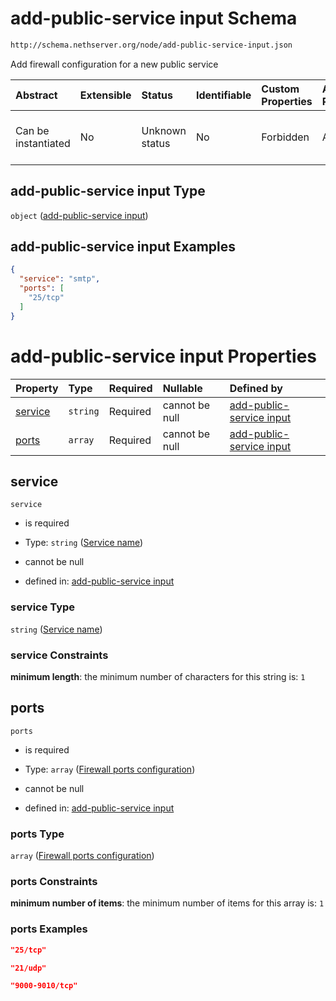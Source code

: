 # add-public-service input Schema

```txt
http://schema.nethserver.org/node/add-public-service-input.json
```

Add firewall configuration for a new public service

| Abstract            | Extensible | Status         | Identifiable | Custom Properties | Additional Properties | Access Restrictions | Defined In                                                                                 |
| :------------------ | :--------- | :------------- | :----------- | :---------------- | :-------------------- | :------------------ | :----------------------------------------------------------------------------------------- |
| Can be instantiated | No         | Unknown status | No           | Forbidden         | Allowed               | none                | [add-public-service-input.json](node/add-public-service-input.json "open original schema") |

## add-public-service input Type

`object` ([add-public-service input](add-public-service-input.md))

## add-public-service input Examples

```json
{
  "service": "smtp",
  "ports": [
    "25/tcp"
  ]
}
```

# add-public-service input Properties

| Property            | Type     | Required | Nullable       | Defined by                                                                                                                                                                          |
| :------------------ | :------- | :------- | :------------- | :---------------------------------------------------------------------------------------------------------------------------------------------------------------------------------- |
| [service](#service) | `string` | Required | cannot be null | [add-public-service input](add-public-service-input-properties-service-name.md "http://schema.nethserver.org/node/add-public-service-input.json#/properties/service")               |
| [ports](#ports)     | `array`  | Required | cannot be null | [add-public-service input](add-public-service-input-properties-firewall-ports-configuration.md "http://schema.nethserver.org/node/add-public-service-input.json#/properties/ports") |

## service



`service`

*   is required

*   Type: `string` ([Service name](add-public-service-input-properties-service-name.md))

*   cannot be null

*   defined in: [add-public-service input](add-public-service-input-properties-service-name.md "http://schema.nethserver.org/node/add-public-service-input.json#/properties/service")

### service Type

`string` ([Service name](add-public-service-input-properties-service-name.md))

### service Constraints

**minimum length**: the minimum number of characters for this string is: `1`

## ports



`ports`

*   is required

*   Type: `array` ([Firewall ports configuration](add-public-service-input-properties-firewall-ports-configuration.md))

*   cannot be null

*   defined in: [add-public-service input](add-public-service-input-properties-firewall-ports-configuration.md "http://schema.nethserver.org/node/add-public-service-input.json#/properties/ports")

### ports Type

`array` ([Firewall ports configuration](add-public-service-input-properties-firewall-ports-configuration.md))

### ports Constraints

**minimum number of items**: the minimum number of items for this array is: `1`

### ports Examples

```json
"25/tcp"
```

```json
"21/udp"
```

```json
"9000-9010/tcp"
```
